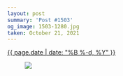 ```yaml
---
layout: post
summary: 'Post #1503'
og_image: 1503-1280.jpg
taken: October 21, 2021
---
```


<div class="post">
 <time>
  <a href="/1503">
   {{ page.date | date: "%B %-d, %Y" }}
  </a>
 </time>
 <a href="/1503">
  <figure data-taken="10/21/2021">
   <img sizes="(min-width: 700px) 50vw, calc(100vw - 2rem)" src="{{ site.assets_url }}/1503-640.jpg" srcset="{{ site.assets_url }}/1503-320.jpg 320w, {{ site.assets_url }}/1503-640.jpg 640w, {{ site.assets_url }}/1503-960.jpg 960w, {{ site.assets_url }}/1503-1280.jpg 1280w"/>
  </figure>
 </a>
</div>
